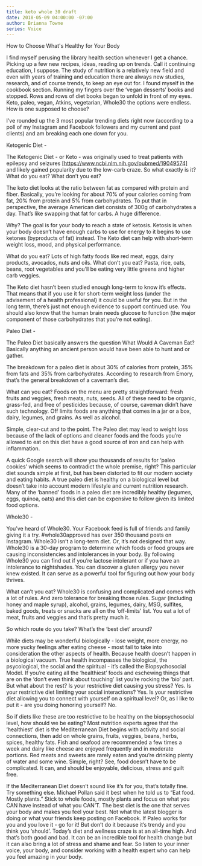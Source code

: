 ```yaml
---
title: keto whole 30 draft
date: 2018-05-09 04:00:00 -07:00
author: Brianna Towne
series: Voice
---
```


How to Choose What's Healthy for Your Body

I find myself perusing the library health section whenever I get a chance. Picking up a few new recipes, ideas, reading up on trends. Call it continuing education, I suppose. The study of nutrition is a relatively new field and even with years of training and education there are always new studies, research, and of course trends, to keep an eye out for. I found myself in the cookbook section. Running my fingers over the ‘vegan desserts’ books and stopped. Rows and rows of diet books began to unfold in front of my eyes. Keto, paleo, vegan, Atkins, vegetarian, Whole30 the options were endless. How is one supposed to choose?

I’ve rounded up the 3 most popular trending diets right now (according to a poll of my Instagram and Facebook followers and my current and past clients) and am breaking each one down for you.

Ketogenic Diet -

The Ketogenic Diet - or Keto - was originally used to treat patients with epilepsy and seizures [https://www.ncbi.nlm.nih.gov/pubmed/19049574] and likely gained popularity due to the low-carb craze. So what exactly is it? What do you eat? What don’t you eat? 

The keto diet looks at the ratio between fat as compared with protein and fiber. Basically, you’re looking for about 70% of your calories coming from fat, 20% from protein and 5% from carbohydrates. To put that in perspective, the average American diet consists of 300g of carbohydrates a day. That’s like swapping that fat for carbs. A huge difference. 

Why? The goal is for your body to reach a state of ketosis. Ketosis is when your body doesn’t have enough carbs to use for energy to it begins to use ketones (byproducts of fat) instead. The Keto diet can help with short-term weight loss, mood, and physical performance.

What do you eat? Lots of high fatty foods like red meat, eggs, dairy products, avocados, nuts and oils. What don’t you eat? Pasta, rice, oats, beans, root vegetables and you’ll be eating very little greens and higher carb veggies. 

The Keto diet hasn’t been studied enough long-term to know it’s effects. That means that if you use it for short-term weight loss (under the advisement of a health professional) it could be useful for you. But in the long term, there’s just not enough evidence to support continued use. You should also know that the human brain needs glucose to function (the major component of those carbohydrates that you’re not eating). 


Paleo Diet -

The Paleo Diet basically answers the question What Would A Caveman Eat? Basically anything an ancient person would have been able to hunt and or gather.

The breakdown for a paleo diet is about 30% of calories from protein, 35% from fats and 35% from carbohydrates. According to research from Emory, that’s the general breakdown of a caveman’s diet.

What can you eat? Foods on the menu are pretty straightforward: fresh fruits and veggies, fresh meats, nuts, seeds. All of these need to be organic, grass-fed, and free of pesticides because, of course, caveman didn’t have such technology. Off limits foods are anything that comes in a jar or a box, dairy, legumes, and grains. As well as alcohol. 

Simple, clear-cut and to the point. The Paleo diet may lead to weight loss because of the lack of options and cleaner foods and the foods you’re allowed to eat on this diet have a good source of iron and can help with inflammation.

A quick Google search will show you thousands of results for ‘paleo cookies’ which seems to contradict the whole premise, right? This particular diet sounds simple at first, but has been distorted to fit our modern society and eating habits. A true paleo diet is healthy on a biological level but doesn’t take into account modern lifestyle and current nutrition research. Many of the ‘banned’ foods in a paleo diet are incredibly healthy (legumes, eggs, quinoa, oats) and this diet can be expensive to follow given its limited food options.

Whole30 - 

You’ve heard of Whole30. Your Facebook feed is full of friends and family giving it a try. #whole30approved has over 350 thousand posts on Instagram. Whole30 isn’t a long-term diet. Or, it’s not designed that way. Whole30 is a 30-day program to determine which foods or food groups are causing inconsistencies and intolerances in your body. By following Whole30 you can find out if you’re lactose intolerant or if you have an intolerance to nightshades. You can discover a gluten allergy you never knew existed. It can serve as a powerful tool for figuring out how your body thrives.

What can’t you eat? Whole30 is confusing and complicated and comes with a lot of rules. And zero tolerance for breaking those rules. Sugar (including honey and maple syrup), alcohol, grains, legumes, dairy, MSG, sulfites, baked goods, treats or snacks are all on the ‘off-limits’ list. You eat a lot of meat, fruits and veggies and that’s pretty much it. 

So which route do you take? What’s the ‘best diet’ around?

While diets may be wonderful biologically - lose weight, more energy, no more yucky feelings after eating cheese - most fail to take into consideration the other aspects of health. Because health doesn’t happen in a biological vacuum. True health incompasses the biological, the psycological, the social and the spiritual - it’s called the Biopsychosocial Model. If you’re eating all the ‘healthiest’ foods and eschewing things that are on the ‘don’t even think about touching’ list you’re rocking the ‘bio’ part. But what about the rest? Is your restrictive diet causing you stress? Yes. Is your restrictive diet limiting your social interactions? Yes. Is your restrictive diet allowing you to connect with yourself on a spiritual level? Or, as I like to put it - are you doing honoring yourself? No. 

So if diets like these are too restrictive to be healthy on the biopsychosocial level, how should we be eating? Most nutrition experts agree that the ‘healthiest’ diet is the Mediterranean Diet begins with activity and social connections, then add on whole grains, fruits, veggies, beans, herbs, spices, healthy fats. Fish and seafood are recommended a few times a week and dairy like cheese are enjoyed frequently and in moderate portions. Red meats and sweets are rarely eaten and you’re drinking plenty of water and some wine. Simple, right? See, food doesn’t have to be complicated. It can, and should be enjoyable, delicious, stress and guilt free. 

If the Mediterranean Diet doesn’t sound like it’s for you, that’s totally fine. Try something else. Michael Pollan said it best when he told us to “Eat food. Mostly plants.” Stick to whole foods, mostly plants and focus on what you CAN have instead of what you CAN’T. The best diet is the one that serves your body and makes you feel your best. Not what the latest blogger is doing or what your friends keep posting on Facebook. If Paleo works for you and you love it - go for it! But don’t do it because it’s trendy and you think you ‘should’. Today’s diet and wellness craze is at an all-time high. And that’s both good and bad. It can be an incredible tool for health change but it can also bring a lot of stress and shame and fear. So listen to your inner voice, your body, and consider working with a health expert who can help you feel amazing in your body.
